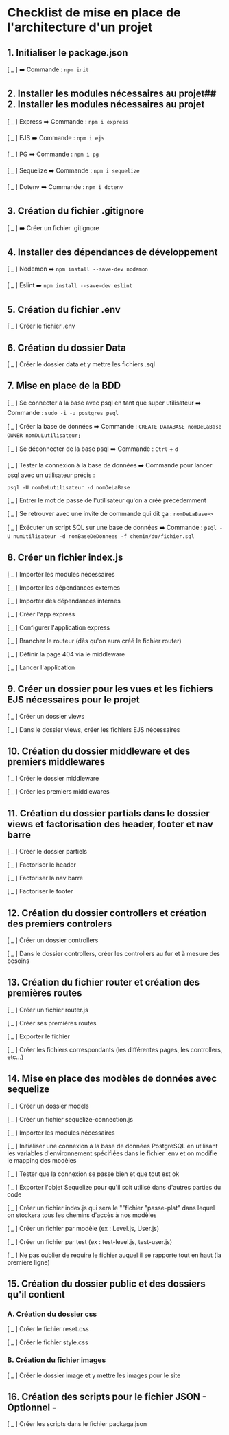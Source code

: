 # Checklist de mise en place de l'architecture d'un projet #

## 1. Initialiser le package.json ##

[ _ ] ➡️ Commande : `npm init` 


## 2. Installer les modules nécessaires au projet## 2. Installer les modules nécessaires au projet ##

[ _ ] Express ➡️ Commande : `npm i express`

[ _ ] EJS ➡️ Commande : `npm i ejs`

[ _ ] PG ➡️ Commande : `npm i pg`

[ _ ] Sequelize ➡️ Commande : `npm i sequelize`

[ _ ] Dotenv ➡️ Commande : `npm i dotenv`


## 3. Création du fichier .gitignore ##

[ _ ] ➡️ Créer un fichier .gitignore


## 4. Installer des dépendances de développement ##

[ _ ] Nodemon ➡️ `npm install --save-dev nodemon`

[ _ ] Eslint ➡️ `npm install --save-dev eslint`

## 5. Création du fichier .env ##

[ _ ] Créer le fichier .env

## 6. Création du dossier Data ##

[ _ ] Créer le dossier data et y mettre les fichiers .sql 

## 7. Mise en place de la BDD ##

[ _ ] Se connecter à la base avec psql en tant que super utilisateur ➡️ Commande : `sudo -i -u postgres psql`

[ _ ] Créer la base de données ➡️ Commande : `CREATE DATABASE nomDeLaBase OWNER nomDuLutilisateur;`

[ _ ] Se déconnecter de la base psql ➡️ Commande : `Ctrl` + `d`

[ _ ] Tester la connexion à la base de données ➡️ Commande pour lancer psql avec un utilisateur précis :

`psql -U nomDeLutilisateur -d nomDeLaBase`

[ _ ] Entrer le mot de passe de l'utilisateur qu'on a créé précédemment

[ _ ] Se retrouver avec une invite de commande qui dit ça :
`nomDeLaBase=>`

[ _ ] Exécuter un script SQL sur une base de données ➡️ Commande :
`psql -U numUtilisateur -d nomBaseDeDonnees -f chemin/du/fichier.sql`


## 8. Créer un fichier index.js ##

[ _ ] Importer les modules nécessaires 

[ _ ] Importer les dépendances externes

[ _ ] Importer des dépendances internes

[ _ ] Créer l'app express

[ _ ] Configurer l'application express

[ _ ] Brancher le routeur (dès qu'on aura créé le fichier router)

[ _ ] Définir la page 404 via le middleware

[ _ ] Lancer l'application

## 9. Créer un dossier pour les vues et les fichiers EJS nécessaires pour le projet ##

[ _ ] Créer un dossier views

[ _ ] Dans le dossier views, créer les fichiers EJS nécessaires

## 10. Création du dossier middleware et des premiers middlewares ##

[ _ ] Créer le dossier middleware

[ _ ] Créer les premiers middlewares

## 11. Création du dossier partials dans le dossier views et factorisation des header, footer et nav barre ##

[ _ ] Créer le dossier partiels

[ _ ] Factoriser le header

[ _ ] Factoriser la nav barre 

[ _ ] Factoriser le footer

## 12. Création du dossier controllers et création des premiers controlers ##

[ _ ] Créer un dossier controllers

[ _ ] Dans le dossier controllers, créer les controllers au fur et à mesure des besoins

## 13. Création du fichier router et création des premières routes ##

[ _ ] Créer un fichier router.js

[ _ ] Créer ses premières routes

[ _ ] Exporter le fichier 

[ _ ] Créer les fichiers correspondants (les différentes pages, les controllers, etc...)

## 14. Mise en place des modèles de données avec sequelize #

[ _ ] Créer un dossier models

[ _ ] Créer un fichier sequelize-connection.js

[ _ ] Importer les modules nécessaires

[ _ ] Initialiser une connexion à la base de données PostgreSQL en utilisant les variables d'environnement spécifiées dans le fichier .env et on modifie le mapping des modèles

[ _ ] Tester que la connexion se passe bien et que tout est ok

[ _ ] Exporter l'objet Sequelize pour qu'il soit utilisé dans d'autres parties du code

[ _ ] Créer un fichier index.js qui sera le ""fichier "passe-plat" dans lequel on stockera tous les chemins d'accès à nos modèles

[ _ ] Créer un fichier par modèle (ex : Level.js, User.js)

[ _ ] Créer un fichier par test (ex : test-level.js, test-user.js)
   
[ _ ] Ne pas oublier de require le fichier auquel il se rapporte tout en haut (la première ligne)

## 15. Création du dossier public et des dossiers qu'il contient ##

### A. Création du dossier css ###

[ _ ] Créer le fichier reset.css

[ _ ] Créer le fichier style.css

### B. Création du fichier images ###

[ _ ] Créer le dossier image et y mettre les images pour le site 

## 16. Création des scripts pour le fichier JSON - Optionnel - ##

[ _ ] Créer les scripts dans le fichier packaga.json